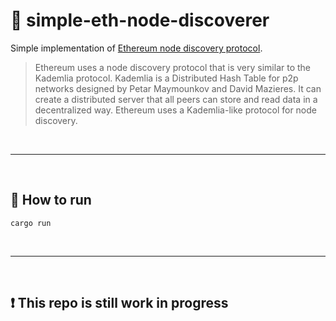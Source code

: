 # :telescope: simple-eth-node-discoverer

Simple implementation of [Ethereum node discovery protocol](https://eth.wiki/en/research/node-discovery-protocol). 
>  Ethereum uses a node discovery protocol that is very similar to the Kademlia protocol. Kademlia is a Distributed Hash Table for p2p networks designed by Petar Maymounkov and David Mazieres. It can create a distributed server that all peers can store and read data in a decentralized way. Ethereum uses a Kademlia-like protocol for node discovery.

&nbsp;

***

&nbsp;

## :rocket: How to run

```
cargo run
```

&nbsp;

***

&nbsp;

## :exclamation: This repo is still work in progress